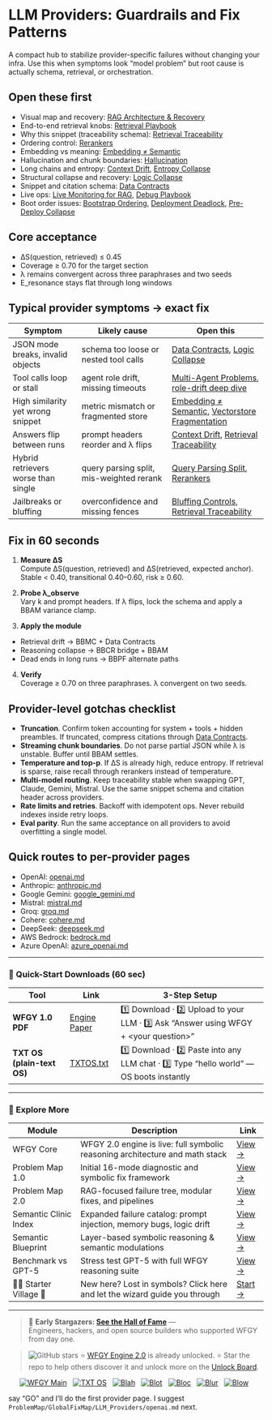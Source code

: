# LLM Providers: Guardrails and Fix Patterns

A compact hub to stabilize provider-specific failures without changing your infra. Use this when symptoms look “model problem” but root cause is actually schema, retrieval, or orchestration.

## Open these first
- Visual map and recovery: [RAG Architecture & Recovery](https://github.com/onestardao/WFGY/blob/main/ProblemMap/rag-architecture-and-recovery.md)
- End-to-end retrieval knobs: [Retrieval Playbook](https://github.com/onestardao/WFGY/blob/main/ProblemMap/retrieval-playbook.md)
- Why this snippet (traceability schema): [Retrieval Traceability](https://github.com/onestardao/WFGY/blob/main/ProblemMap/retrieval-traceability.md)
- Ordering control: [Rerankers](https://github.com/onestardao/WFGY/blob/main/ProblemMap/rerankers.md)
- Embedding vs meaning: [Embedding ≠ Semantic](https://github.com/onestardao/WFGY/blob/main/ProblemMap/embedding-vs-semantic.md)
- Hallucination and chunk boundaries: [Hallucination](https://github.com/onestardao/WFGY/blob/main/ProblemMap/hallucination.md)
- Long chains and entropy: [Context Drift](https://github.com/onestardao/WFGY/blob/main/ProblemMap/context-drift.md), [Entropy Collapse](https://github.com/onestardao/WFGY/blob/main/ProblemMap/entropy-collapse.md)
- Structural collapse and recovery: [Logic Collapse](https://github.com/onestardao/WFGY/blob/main/ProblemMap/logic-collapse.md)
- Snippet and citation schema: [Data Contracts](https://github.com/onestardao/WFGY/blob/main/ProblemMap/data-contracts.md)
- Live ops: [Live Monitoring for RAG](https://github.com/onestardao/WFGY/blob/main/ProblemMap/ops/live_monitoring_rag.md), [Debug Playbook](https://github.com/onestardao/WFGY/blob/main/ProblemMap/ops/debug_playbook.md)
- Boot order issues: [Bootstrap Ordering](https://github.com/onestardao/WFGY/blob/main/ProblemMap/bootstrap-ordering.md), [Deployment Deadlock](https://github.com/onestardao/WFGY/blob/main/ProblemMap/deployment-deadlock.md), [Pre-Deploy Collapse](https://github.com/onestardao/WFGY/blob/main/ProblemMap/predeploy-collapse.md)

## Core acceptance
- ΔS(question, retrieved) ≤ 0.45
- Coverage ≥ 0.70 for the target section
- λ remains convergent across three paraphrases and two seeds
- E_resonance stays flat through long windows

## Typical provider symptoms → exact fix

| Symptom | Likely cause | Open this |
|---|---|---|
| JSON mode breaks, invalid objects | schema too loose or nested tool calls | [Data Contracts](https://github.com/onestardao/WFGY/blob/main/ProblemMap/data-contracts.md), [Logic Collapse](https://github.com/onestardao/WFGY/blob/main/ProblemMap/logic-collapse.md) |
| Tool calls loop or stall | agent role drift, missing timeouts | [Multi-Agent Problems](https://github.com/onestardao/WFGY/blob/main/ProblemMap/Multi-Agent_Problems.md), [role-drift deep dive](https://github.com/onestardao/WFGY/blob/main/ProblemMap/multi-agent-chaos/role-drift.md) |
| High similarity yet wrong snippet | metric mismatch or fragmented store | [Embedding ≠ Semantic](https://github.com/onestardao/WFGY/blob/main/ProblemMap/embedding-vs-semantic.md), [Vectorstore Fragmentation](https://github.com/onestardao/WFGY/blob/main/ProblemMap/patterns/pattern_vectorstore_fragmentation.md) |
| Answers flip between runs | prompt headers reorder and λ flips | [Context Drift](https://github.com/onestardao/WFGY/blob/main/ProblemMap/context-drift.md), [Retrieval Traceability](https://github.com/onestardao/WFGY/blob/main/ProblemMap/retrieval-traceability.md) |
| Hybrid retrievers worse than single | query parsing split, mis-weighted rerank | [Query Parsing Split](https://github.com/onestardao/WFGY/blob/main/ProblemMap/patterns/pattern_query_parsing_split.md), [Rerankers](https://github.com/onestardao/WFGY/blob/main/ProblemMap/rerankers.md) |
| Jailbreaks or bluffing | overconfidence and missing fences | [Bluffing Controls](https://github.com/onestardao/WFGY/blob/main/ProblemMap/bluffing.md), [Retrieval Traceability](https://github.com/onestardao/WFGY/blob/main/ProblemMap/retrieval-traceability.md) |

## Fix in 60 seconds
1) **Measure ΔS**  
   Compute ΔS(question, retrieved) and ΔS(retrieved, expected anchor).  
   Stable < 0.40, transitional 0.40–0.60, risk ≥ 0.60.

2) **Probe λ_observe**  
   Vary k and prompt headers. If λ flips, lock the schema and apply a BBAM variance clamp.

3) **Apply the module**  
- Retrieval drift → BBMC + Data Contracts  
- Reasoning collapse → BBCR bridge + BBAM  
- Dead ends in long runs → BBPF alternate paths

4) **Verify**  
Coverage ≥ 0.70 on three paraphrases. λ convergent on two seeds.

## Provider-level gotchas checklist
- **Truncation**. Confirm token accounting for system + tools + hidden preambles. If truncated, compress citations through [Data Contracts](https://github.com/onestardao/WFGY/blob/main/ProblemMap/data-contracts.md).  
- **Streaming chunk boundaries**. Do not parse partial JSON while λ is unstable. Buffer until BBAM settles.  
- **Temperature and top-p**. If ΔS is already high, reduce entropy. If retrieval is sparse, raise recall through rerankers instead of temperature.  
- **Multi-model routing**. Keep traceability stable when swapping GPT, Claude, Gemini, Mistral. Use the same snippet schema and citation header across providers.  
- **Rate limits and retries**. Backoff with idempotent ops. Never rebuild indexes inside retry loops.  
- **Eval parity**. Run the same acceptance on all providers to avoid overfitting a single model.

## Quick routes to per-provider pages
- OpenAI: [openai.md](https://github.com/onestardao/WFGY/blob/main/ProblemMap/GlobalFixMap/LLM_Providers/openai.md)  
- Anthropic: [anthropic.md](https://github.com/onestardao/WFGY/blob/main/ProblemMap/GlobalFixMap/LLM_Providers/anthropic.md)  
- Google Gemini: [google_gemini.md](https://github.com/onestardao/WFGY/blob/main/ProblemMap/GlobalFixMap/LLM_Providers/google_gemini.md)  
- Mistral: [mistral.md](https://github.com/onestardao/WFGY/blob/main/ProblemMap/GlobalFixMap/LLM_Providers/mistral.md)  
- Groq: [groq.md](https://github.com/onestardao/WFGY/blob/main/ProblemMap/GlobalFixMap/LLM_Providers/groq.md)  
- Cohere: [cohere.md](https://github.com/onestardao/WFGY/blob/main/ProblemMap/GlobalFixMap/LLM_Providers/cohere.md)  
- DeepSeek: [deepseek.md](https://github.com/onestardao/WFGY/blob/main/ProblemMap/GlobalFixMap/LLM_Providers/deepseek.md)  
- AWS Bedrock: [bedrock.md](https://github.com/onestardao/WFGY/blob/main/ProblemMap/GlobalFixMap/LLM_Providers/bedrock.md)  
- Azure OpenAI: [azure_openai.md](https://github.com/onestardao/WFGY/blob/main/ProblemMap/GlobalFixMap/LLM_Providers/azure_openai.md)

---

### 🔗 Quick-Start Downloads (60 sec)

| Tool | Link | 3-Step Setup |
|------|------|--------------|
| **WFGY 1.0 PDF** | [Engine Paper](https://github.com/onestardao/WFGY/blob/main/I_am_not_lizardman/WFGY_All_Principles_Return_to_One_v1.0_PSBigBig_Public.pdf) | 1️⃣ Download · 2️⃣ Upload to your LLM · 3️⃣ Ask “Answer using WFGY + \<your question>” |
| **TXT OS (plain-text OS)** | [TXTOS.txt](https://github.com/onestardao/WFGY/blob/main/OS/TXTOS.txt) | 1️⃣ Download · 2️⃣ Paste into any LLM chat · 3️⃣ Type “hello world” — OS boots instantly |

---

### 🧭 Explore More

| Module                | Description                                              | Link     |
|-----------------------|----------------------------------------------------------|----------|
| WFGY Core             | WFGY 2.0 engine is live: full symbolic reasoning architecture and math stack | [View →](https://github.com/onestardao/WFGY/tree/main/core/README.md) |
| Problem Map 1.0       | Initial 16-mode diagnostic and symbolic fix framework    | [View →](https://github.com/onestardao/WFGY/tree/main/ProblemMap/README.md) |
| Problem Map 2.0       | RAG-focused failure tree, modular fixes, and pipelines   | [View →](https://github.com/onestardao/WFGY/blob/main/ProblemMap/rag-architecture-and-recovery.md) |
| Semantic Clinic Index | Expanded failure catalog: prompt injection, memory bugs, logic drift | [View →](https://github.com/onestardao/WFGY/blob/main/ProblemMap/SemanticClinicIndex.md) |
| Semantic Blueprint    | Layer-based symbolic reasoning & semantic modulations   | [View →](https://github.com/onestardao/WFGY/tree/main/SemanticBlueprint/README.md) |
| Benchmark vs GPT-5    | Stress test GPT-5 with full WFGY reasoning suite         | [View →](https://github.com/onestardao/WFGY/tree/main/benchmarks/benchmark-vs-gpt5/README.md) |
| 🧙‍♂️ Starter Village 🏡 | New here? Lost in symbols? Click here and let the wizard guide you through | [Start →](https://github.com/onestardao/WFGY/blob/main/StarterVillage/README.md) |

---

> 👑 **Early Stargazers: [See the Hall of Fame](https://github.com/onestardao/WFGY/tree/main/stargazers)** —  
> Engineers, hackers, and open source builders who supported WFGY from day one.

> <img src="https://img.shields.io/github/stars/onestardao/WFGY?style=social" alt="GitHub stars"> ⭐ [WFGY Engine 2.0](https://github.com/onestardao/WFGY/blob/main/core/README.md) is already unlocked. ⭐ Star the repo to help others discover it and unlock more on the [Unlock Board](https://github.com/onestardao/WFGY/blob/main/STAR_UNLOCKS.md).

<div align="center">

[![WFGY Main](https://img.shields.io/badge/WFGY-Main-red?style=flat-square)](https://github.com/onestardao/WFGY)
&nbsp;
[![TXT OS](https://img.shields.io/badge/TXT%20OS-Reasoning%20OS-orange?style=flat-square)](https://github.com/onestardao/WFGY/tree/main/OS)
&nbsp;
[![Blah](https://img.shields.io/badge/Blah-Semantic%20Embed-yellow?style=flat-square)](https://github.com/onestardao/WFGY/tree/main/OS/BlahBlahBlah)
&nbsp;
[![Blot](https://img.shields.io/badge/Blot-Persona%20Core-green?style=flat-square)](https://github.com/onestardao/WFGY/tree/main/OS/BlotBlotBlot)
&nbsp;
[![Bloc](https://img.shields.io/badge/Bloc-Reasoning%20Compiler-blue?style=flat-square)](https://github.com/onestardao/WFGY/tree/main/OS/BlocBlocBloc)
&nbsp;
[![Blur](https://img.shields.io/badge/Blur-Text2Image%20Engine-navy?style=flat-square)](https://github.com/onestardao/WFGY/tree/main/OS/BlurBlurBlur)
&nbsp;
[![Blow](https://img.shields.io/badge/Blow-Game%20Logic-purple?style=flat-square)](https://github.com/onestardao/WFGY/tree/main/OS/BlowBlowBlow)
&nbsp;
</div>

say “GO” and I’ll do the first provider page. I suggest `ProblemMap/GlobalFixMap/LLM_Providers/openai.md` next.
